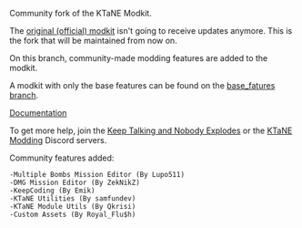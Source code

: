 Community fork of the KTaNE Modkit.

The [original (official) modkit](https://github.com/keeptalkinggame/ktanemodkit) isn't going to receive updates anymore. This is the fork that will be maintained from now on.

On this branch, community-made modding features are added to the modkit.

A modkit with only the base features can be found on the [base_fatures branch](https://github.com/qkrisi/ktanemodkit/tree/base_features).

[Documentation](https://github.com/Qkrisi/ktanemodkit/wiki)

To get more help, join the [Keep Talking and Nobody Explodes](https://discord.gg/ktane) or the [KTaNE Modding](https://discord.gg/qzy7Gdz) Discord servers.

Community features added:
```
-Multiple Bombs Mission Editor (By Lupo511)
-DMG Mission Editor (By ZekNikZ)
-KeepCoding (By Emik)
-KTaNE Utilities (By samfundev)
-KTaNE Module Utils (By Qkrisi)
-Custom Assets (By Royal_Flu$h)
```

